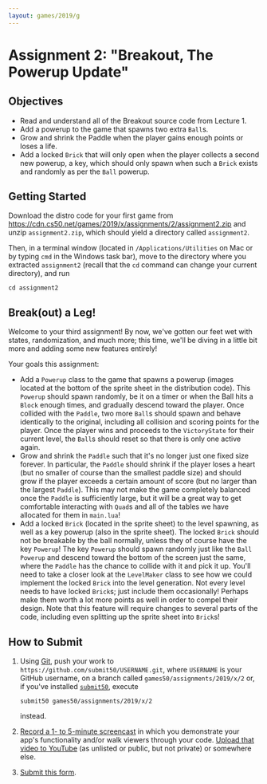 ```yaml
---
layout: games/2019/g
---
```


# Assignment 2: "Breakout, The Powerup Update"

## Objectives

* Read and understand all of the Breakout source code from Lecture 1.
* Add a powerup to the game that spawns two extra `Ball`s.
* Grow and shrink the Paddle when the player gains enough points or loses a life.
* Add a locked `Brick` that will only open when the player collects a second new powerup, a key, which should only spawn when such a `Brick` exists and randomly as per the `Ball` powerup.

## Getting Started

Download the distro code for your first game from <https://cdn.cs50.net/games/2019/x/assignments/2/assignment2.zip> and unzip `assignment2.zip`, which should yield a directory called `assignment2`.

Then, in a terminal window (located in `/Applications/Utilities` on Mac or by typing
`cmd` in the Windows task bar), move to the directory where you extracted `assignment2`
(recall that the `cd` command can change your current directory), and run

```
cd assignment2
```

## Break(out) a Leg!

Welcome to your third assignment! By now, we've gotten our feet wet with states, randomization, and much more; this time, we'll be diving in a little bit more and adding some new features entirely!

Your goals this assignment:

* Add a `Powerup` class to the game that spawns a powerup (images located at the bottom of the sprite sheet in the distribution code). This `Powerup` should spawn randomly, be it on a timer or when the Ball hits a `Block` enough times, and gradually descend toward the player. Once collided with the `Paddle`, two more `Ball`s should spawn and behave identically to the original, including all collision and scoring points for the player. Once the player wins and proceeds to the `VictoryState` for their current level, the `Ball`s should reset so that there is only one active again.
* Grow and shrink the `Paddle` such that it's no longer just one fixed size forever. In particular, the `Paddle` should shrink if the player loses a heart (but no smaller of course than the smallest paddle size) and should grow if the player exceeds a certain amount of score (but no larger than the largest `Paddle`). This may not make the game completely balanced once the `Paddle` is sufficiently large, but it will be a great way to get comfortable interacting with `Quad`s and all of the tables we have allocated for them in `main.lua`!
* Add a locked `Brick` (located in the sprite sheet) to the level spawning, as well as a key powerup (also in the sprite sheet). The locked `Brick` should not be breakable by the ball normally, unless they of course have the key `Powerup`! The key `Powerup` should spawn randomly just like the `Ball` `Powerup` and descend toward the bottom of the screen just the same, where the `Paddle` has the chance to collide with it and pick it up. You'll need to take a closer look at the `LevelMaker` class to see how we could implement the locked `Brick` into the level generation. Not every level needs to have locked `Brick`s; just include them occasionally! Perhaps make them worth a lot more points as well in order to compel their design. Note that this feature will require changes to several parts of the code, including even splitting up the sprite sheet into `Brick`s!

## How to Submit

1. Using [Git](https://git-scm.com/downloads), push your work to `https://github.com/submit50/USERNAME.git`, where `USERNAME` is your GitHub username, on a branch called `games50/assignments/2019/x/2` or, if you've installed [`submit50`](https://cs50.readthedocs.io/submit50/), execute

   ```
   submit50 games50/assignments/2019/x/2
   ```

   instead.
1. [Record a 1- to 5-minute screencast](https://www.howtogeek.com/205742/how-to-record-your-windows-mac-linux-android-or-ios-screen/) in which you demonstrate your app's functionality and/or walk viewers through your code. [Upload that video to YouTube](https://www.youtube.com/upload) (as unlisted or public, but not private) or somewhere else.
1. [Submit this form](https://forms.cs50.io/3f2958dd-e506-4232-970c-c51c62b94ae1).
